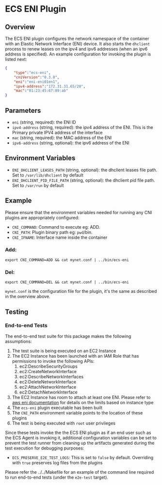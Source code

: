# ECS ENI Plugin

## Overview

The ECS ENI plugin configures the network namespace of the container with an
Elastic Network Interface (ENI) device. It also starts the `dhclient` process to
renew leases on the ipv4 and ipv6 addresses (when an ipv6 address is specified).
An example configuration for invoking the plugin is listed next:
```json
{
    "type":"ecs-eni",
    "cniVersion":"0.3.0",
    "eni":"eni-eni01en1",
    "ipv4-address":"172.31.31.65/20",
    "mac":"01:23:45:67:89:ab"
}
```

## Parameters
* `eni` (string, required): the ENI ID
* `ipv4-address` (string, required): the ipv4 address of the ENI. This is the
Primary private IPV4 address of the interface
* `mac` (string, required): the MAC address of the ENI
* `ipv6-address` (string, optional): the ipv6 address of the ENI

## Environment Variables
* `ENI_DHCLIENT_LEASES_PATH` (string, optional): the dhclient leases file path.
Set to `/var/lib/dhclient` by default
* `ENI_DHCLIENT_PID_FILE_PATH` (string, optional): the dhclient pid file path.
Set to `/var/run` by default  

## Example
Please ensure that the environment variables needed for running any CNI plugins
are appropriately configured:
* `CNI_COMMAND`: Command to execute eg: ADD.
* `CNI_PATH`: Plugin binary path eg: `pwd`/bin.
* `CNI_IFNAME`: Interface name inside the container

### Add:
```
export CNI_COMMAND=ADD && cat mynet.conf | ../bin/ecs-eni
```

### Del:
```
export CNI_COMMAND=DEL && cat mynet.conf | ../bin/ecs-eni
```

`mynet.conf` is the configuration file for the plugin, it's the same as described
in the overview above.

## Testing

### End-to-end Tests

The end-to-end test suite for this package makes the following assumptions:
1. The test suite is being executed on an EC2 Instance
2. The EC2 Instance has been launched with an IAM Role that has permissions to
   invoke the following APIs:
   1. ec2:DescribeSecurityGroups
   2. ec2:CreateNetworkInterface
   3. ec2:DescribeNetworkInterfaces
   4. ec2:DeleteNetworkInterface
   5. ec2:AttachNetworkInterface
   6. ec2:DetachNetworkInterface
3. The EC2 Instance has room to attach at least one ENI. Please refer to 
[aws eni documentation](http://docs.aws.amazon.com/AWSEC2/latest/UserGuide/using-eni.html#AvailableIpPerENI) for details on the limits based on instance type
4. The `ecs-eni` plugin executable has been built
5. The `CNI_PATH` environment variable points to the location of these plugins
6. The test is being executed with `root` user privileges

Since these tests invoke the the ECS ENI plugin as if an end user such as 
the ECS Agent is invoking it, additional configuration variables can be set to 
prevent the test runner from cleaning up the artifacts generated during the test 
execution for debugging purposes: 
* `ECS_PRESERVE_E2E_TEST_LOGS`: This is set to `false` by default.
Overriding with `true` preserves log files from the plugins

Please refer the ../../Makefile for an example of the command line required to 
run end-to-end tests (under the `e2e-test` target).
